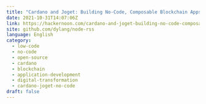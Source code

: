 ```yaml
---
title: "Cardano and Joget: Building No-Code, Composable Blockchain Apps"
date: 2021-10-31T14:07:06Z
link: https://hackernoon.com/cardano-and-joget-building-no-code-composable-blockchain-apps?source=rss&utm_medium=RSS&utm_source=news.12bit.vn
site: github.com/dylang/node-rss
language: English
category:
  - low-code
  - no-code
  - open-source
  - cardano
  - blockchain
  - application-development
  - digital-transformation
  - cardano-joget-no-code
draft: false
---
```

